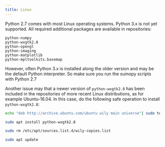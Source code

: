 ```yaml
---
title: Linux
---
```


Python 2.7 comes with most Linux operating systems. Python 3.x is not
yet supported. All required additional packages are available in
repositories:

```
python-numpy
python-wxgtk2.8
python-opengl
python-imaging
python-matplotlib
python-mpltoolkits.basemap
```

However, often Python 3.x is installed along the older version and may
be the default Python interpreter. So make sure you run the sumopy
scripts with Python 2.7

Another issue may that a newer version of `python-wxgtk2.8` has been
included in the repositories of more recent Linux distributions, as for
example Ubuntu-16.04. In this case, do the following safe operation to
install `python-wxgtk2.8`:

```sh
echo "deb http://archive.ubuntu.com/ubuntu wily main universe"| sudo tee /etc/apt/sources.list.d/wily-copies.list

sudo apt install python-wxgtk2.8

sudo rm /etc/apt/sources.list.d/wily-copies.list

sudo apt update
```